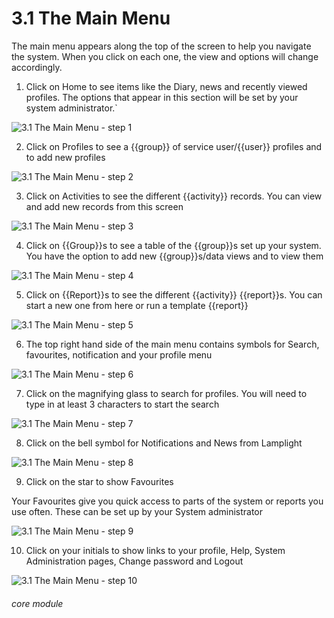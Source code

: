 # 3.1 The Main Menu


The main menu appears along the top of the screen to help you navigate the system.
When you click on each one, the view and options will change accordingly.

1. Click on Home to see items like the Diary, news and recently viewed profiles. The options that appear in this section will be set by your system administrator.`

![3.1 The Main Menu - step 1](3.1_The_Main_Menu_im_1.png)

2. Click on Profiles to see a {{group}} of service user/{{user}} profiles and to add new profiles

![3.1 The Main Menu - step 2](3.1_The_Main_Menu_im_2.png)

3. Click on Activities to see the different {{activity}} records. You can view and add new records from this screen

![3.1 The Main Menu - step 3](3.1_The_Main_Menu_im_3.png)

4. Click on {{Group}}s to see a table of the {{group}}s set up your system. You have the option to add new {{group}}s/data views and to view them

![3.1 The Main Menu - step 4](3.1_The_Main_Menu_im_4.png)

5. Click on {{Report}}s to see the different {{activity}} {{report}}s. You can start a new one from here or run a template {{report}}

![3.1 The Main Menu - step 5](3.1_The_Main_Menu_im_5.png)

6. The top right hand side of the main menu contains symbols for Search, favourites, notification and your profile menu

![3.1 The Main Menu - step 6](3.1_The_Main_Menu_im_6.png)

7. Click on the magnifying glass to search for profiles. You will need to type in at least 3 characters to start the search

![3.1 The Main Menu - step 7](3.1_The_Main_Menu_im_7.png)

8. Click on the bell symbol for Notifications and News from Lamplight

![3.1 The Main Menu - step 8](3.1_The_Main_Menu_im_8.png)

9. Click on the star to show Favourites
    
Your Favourites give you quick access to parts of the system or reports you use often. These can be set up by your System administrator

![3.1 The Main Menu - step 9](3.1_The_Main_Menu_im_9.png)

10. Click on your initials to show links to your profile, Help, System Administration pages, Change password and Logout

![3.1 The Main Menu - step 10](3.1_The_Main_Menu_im_10.png)


###### core module
